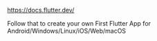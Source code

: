 <a href="https://docs.flutter.dev/">https://docs.flutter.dev/</a>
<p>Follow that to create your own First Flutter App for Android/Windows/Linux/iOS/Web/macOS</p>
